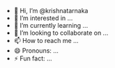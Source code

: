 - 👋 Hi, I’m @krishnatarnaka
- 👀 I’m interested in ...
- 🌱 I’m currently learning ...
- 💞️ I’m looking to collaborate on ...
- 📫 How to reach me ...
- 😄 Pronouns: ...
- ⚡ Fun fact: ...

<!---
krishnatarnaka/krishnatarnaka is a ✨ special ✨ repository because its `README.md` (this file) appears on your GitHub profile.
You can click the Preview link to take a look at your changes.
--->
